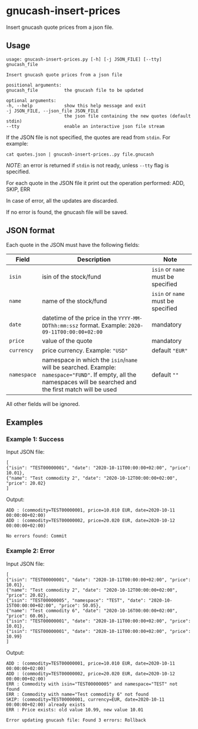 # gnucash-insert-prices

Insert gnucash quote prices from a json file.

## Usage

    usage: gnucash-insert-prices.py [-h] [-j JSON_FILE] [--tty] gnucash_file

    Insert gnucash quote prices from a json file

    positional arguments:
    gnucash_file          the gnucash file to be updated

    optional arguments:
    -h, --help            show this help message and exit
    -j JSON_FILE, --json_file JSON_FILE
                          the json file containing the new quotes (default stdin)
    --tty                 enable an interactive json file stream


If the JSON file is not specified, the quotes are read from `stdin`. For example:

    cat quotes.json | gnucash-insert-prices..py file.gnucash


*NOTE*: an error is returned if `stdin` is not ready, unless `--tty` flag is specified. 


For each quote in the JSON file it print out the operation performed: ADD, SKIP, ERR

In case of error, all the updates are discarded.

If no error is found, the gnucash file will be saved.



## JSON format

Each quote in the JSON must have the following fields:

|Field      |Description|Note|
|-----------|-----------|---|
|`isin`     |isin of the stock/fund|`isin` or `name` must be specified|
|`name`     |name of the stock/fund|`isin` or `name` must be specified|
|`date`     |datetime of the price in the `YYYY-MM-DDThh:mm:ssz` format. Example: `2020-09-11T00:00:00+02:00` |mandatory|       
|`price`    |value of the quote|mandatory|
|`currency` |price currency. Example: `"USD"`|default `"EUR"`|
|`namespace`|namespace in which the `isin`/`name` will be searched. Example: `namespace="FUND"`. If empty, all the namespaces will be searched and the first match will be used|default `""`|


All other fields will be ignored.


## Examples

### Example 1: Success

Input JSON file:

    [
    {"isin": "TEST00000001", "date": "2020-10-11T00:00:00+02:00", "price": 10.01},
    {"name": "Test commodity 2", "date": "2020-10-12T00:00:00+02:00", "price": 20.02}
    ]

Output:

    ADD : (commodity=TEST00000001, price=10.010 EUR, date=2020-10-11 00:00:00+02:00)
    ADD : (commodity=TEST00000002, price=20.020 EUR, date=2020-10-12 00:00:00+02:00)

    No errors found: Commit


### Example 2: Error

Input JSON file:

    [
    {"isin": "TEST00000001", "date": "2020-10-11T00:00:00+02:00", "price": 10.01},
    {"name": "Test commodity 2", "date": "2020-10-12T00:00:00+02:00", "price": 20.02},
    {"isin": "TEST00000005", "namespace": "TEST", "date": "2020-10-15T00:00:00+02:00", "price": 50.05},
    {"name": "Test commodity 6", "date": "2020-10-16T00:00:00+02:00", "price": 60.06},
    {"isin": "TEST00000001", "date": "2020-10-11T00:00:00+02:00", "price": 10.01},
    {"isin": "TEST00000001", "date": "2020-10-11T00:00:00+02:00", "price": 10.99}
    ]


Output:

    ADD : (commodity=TEST00000001, price=10.010 EUR, date=2020-10-11 00:00:00+02:00)
    ADD : (commodity=TEST00000002, price=20.020 EUR, date=2020-10-12 00:00:00+02:00)
    ERR : Commodity with isin="TEST00000005" and namespace="TEST" not found
    ERR : Commodity with name="Test commodity 6" not found
    SKIP: (commodity=TEST00000001, currency=EUR, date=2020-10-11 00:00:00+02:00) already exists
    ERR : Price exists: old value 10.99, new value 10.01

    Error updating gnucash file: Found 3 errors: Rollback

